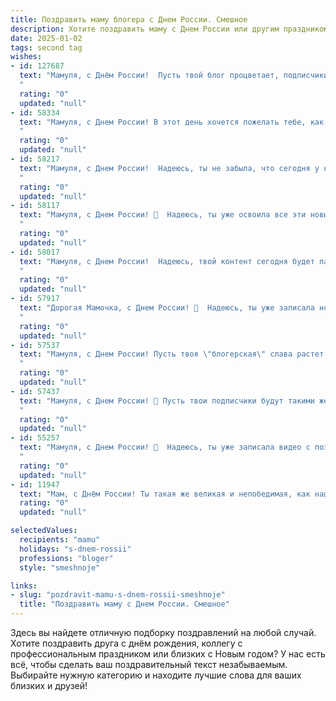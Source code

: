 ```yaml
---
title: Поздравить маму блогера с Днем России. Смешное
description: Хотите поздравить маму с Днем России или другим праздником? Наш ИИ создаст незабываемое поздравление, а вы обязательно выделитесь среди других.  
date: 2025-01-02
tags: second tag
wishes:
- id: 127687
  text: "Мамуля, с Днём России!  Пусть твой блог процветает, подписчики множатся, как грибы после дождя, а хейтеры  —  как тараканы перед дезинфекцией (только чтоб их потом быстро вывели!).  В общем, желаю тебе море позитива, миллион лайков и чтобы твой контент был настолько крут, что даже Путин подписался бы на тебя (но только втайне, чтобы не спалили)!
  "
  rating: "0"
  updated: "null"
- id: 58334
  text: "Мамуля, с Днем России! В этот день хочется пожелать тебе, как блогерам,  много лайков, подписчиков и, конечно же,  -  новых интересных идей для контента! Пусть твоя жизнь будет яркой, как триколор, а настроение —  позитивным,  как репост любимого ролика! 😉
  "
  rating: "0"
  updated: "null"
- id: 58217
  text: "Мамуля, с Днем России!  Надеюсь, ты не забыла, что сегодня у нас праздник, а не просто очередной день, когда ты можешь спокойно сидеть в тиктоке 😜.  Пусть этот день будет полон смеха, вдохновения и, конечно, новых подписчиков! 🇷🇺❤️
  "
  rating: "0"
  updated: "null"
- id: 58117
  text: "Мамуля, с Днем России! 🥳  Надеюсь, ты уже освоила все эти новые \"патриотические\" рецепты из TikTok, которые я тебе кидала? 😅  Пусть твоя блогерская жизнь будет яркой, как триколор, а подписчики -  преданными, как медведи! 🐻  🎉
  "
  rating: "0"
  updated: "null"
- id: 58017
  text: "Мамуля, с Днем России!  Надеюсь, твой контент сегодня будет патриотичнее обычного, а лайков будет больше, чем у кремлевских курантов! 😄
  "
  rating: "0"
  updated: "null"
- id: 57917
  text: "Дорогая Мамочка, с Днем России! 🎉  Надеюсь, ты уже записала новое видео про патриотические блогерские фишки? 😜  Главное,  не забудь про хештеги #Россия #ДеньРоссии #БлогерскаяЖизнь 🤪
  "
  rating: "0"
  updated: "null"
- id: 57537
  text: "Мамуля, с Днем России! Пусть твоя \"блогерская\" слава растет, как цены на бензин, а подписчики приходят со скоростью света, как новые санкции! 😄🎉
  "
  rating: "0"
  updated: "null"
- id: 57437
  text: "Мамуля, с Днем России! 🎉 Пусть твои подписчики будут такими же преданными, как ты России, а лайки летят к тебе, как птицы к теплым краям! 😉
  "
  rating: "0"
  updated: "null"
- id: 55257
  text: "Мамуля, с Днем России! 🎉  Надеюсь, ты уже записала видео с поздравлением от себя, любимой, как блогера-патриота? 😉  Пусть твоя аудитория узнает, что у тебя самый классный \"российский\" рецепт борща! 😉
  "
  rating: "0"
  updated: "null"
- id: 11947
  text: "Мам, с Днём России! Ты такая же великая и непобедимая, как наша держава! Пусть твои блоги покоряют сердца миллионов, а комментарии - расширяют границы нашей культуры. Пусть твои посты будут как русские дороги – прямыми, понятными и ведущими к успеху! Счастья, здоровья и много смешных историй в твоём блоге! Ура, мам, ура!"
  rating: "0"
  updated: "null"

selectedValues:
  recipients: "mamu"
  holidays: "s-dnem-rossii"
  professions: "bloger"
  style: "smeshnoje"

links:
- slug: "pozdravit-mamu-s-dnem-rossii-smeshnoje"
  title: "Поздравить маму с Днем России. Смешное"
---
```


Здесь вы найдете отличную подборку поздравлений на любой случай.
Хотите поздравить друга с днём рождения, коллегу с профессиональным праздником или близких с Новым годом? У нас есть всё, чтобы сделать ваш поздравительный текст незабываемым. Выбирайте нужную категорию и находите лучшие слова для ваших близких и друзей!
